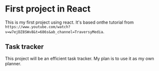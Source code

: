 # First project in React

This is my first project using react. It's based onthe tutorial from `https://www.youtube.com/watch?v=w7ejDZ8SWv8&t=686s&ab_channel=TraversyMedia`.

## Task tracker

This project will be an efficient task tracker. My plan is to use it as my own planner.

 
 